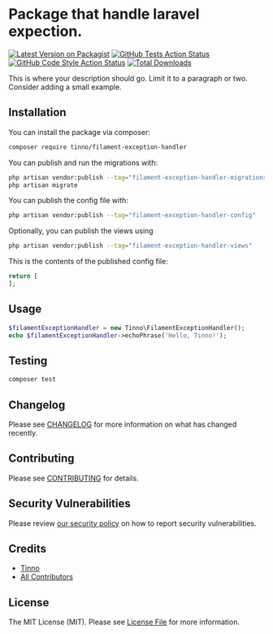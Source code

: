 # Package that handle laravel expection.

[![Latest Version on Packagist](https://img.shields.io/packagist/v/tinno/filament-exception-handler.svg?style=flat-square)](https://packagist.org/packages/tinno/filament-exception-handler)
[![GitHub Tests Action Status](https://img.shields.io/github/actions/workflow/status/tinno/filament-exception-handler/run-tests.yml?branch=main&label=tests&style=flat-square)](https://github.com/tinno/filament-exception-handler/actions?query=workflow%3Arun-tests+branch%3Amain)
[![GitHub Code Style Action Status](https://img.shields.io/github/actions/workflow/status/tinno/filament-exception-handler/fix-php-code-styling.yml?branch=main&label=code%20style&style=flat-square)](https://github.com/tinno/filament-exception-handler/actions?query=workflow%3A"Fix+PHP+code+styling"+branch%3Amain)
[![Total Downloads](https://img.shields.io/packagist/dt/tinno/filament-exception-handler.svg?style=flat-square)](https://packagist.org/packages/tinno/filament-exception-handler)



This is where your description should go. Limit it to a paragraph or two. Consider adding a small example.

## Installation

You can install the package via composer:

```bash
composer require tinno/filament-exception-handler
```

You can publish and run the migrations with:

```bash
php artisan vendor:publish --tag="filament-exception-handler-migrations"
php artisan migrate
```

You can publish the config file with:

```bash
php artisan vendor:publish --tag="filament-exception-handler-config"
```

Optionally, you can publish the views using

```bash
php artisan vendor:publish --tag="filament-exception-handler-views"
```

This is the contents of the published config file:

```php
return [
];
```

## Usage

```php
$filamentExceptionHandler = new Tinno\FilamentExceptionHandler();
echo $filamentExceptionHandler->echoPhrase('Hello, Tinno!');
```

## Testing

```bash
composer test
```

## Changelog

Please see [CHANGELOG](CHANGELOG.md) for more information on what has changed recently.

## Contributing

Please see [CONTRIBUTING](.github/CONTRIBUTING.md) for details.

## Security Vulnerabilities

Please review [our security policy](../../security/policy) on how to report security vulnerabilities.

## Credits

- [Tinno](https://github.com/Tinnnooo)
- [All Contributors](../../contributors)

## License

The MIT License (MIT). Please see [License File](LICENSE.md) for more information.
